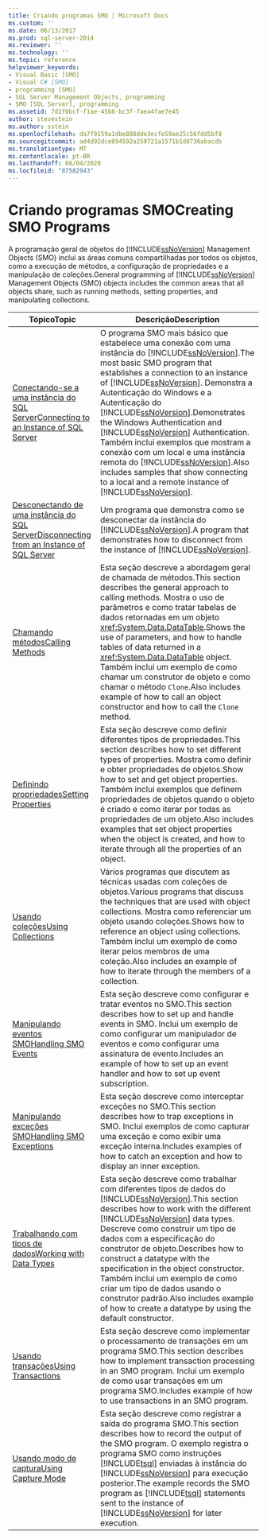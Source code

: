 ```yaml
---
title: Criando programas SMO | Microsoft Docs
ms.custom: ''
ms.date: 06/13/2017
ms.prod: sql-server-2014
ms.reviewer: ''
ms.technology: ''
ms.topic: reference
helpviewer_keywords:
- Visual Basic [SMO]
- Visual C# [SMO]
- programming [SMO]
- SQL Server Management Objects, programming
- SMO [SQL Server], programming
ms.assetid: 7d2f0bcf-f1ae-45b8-bc3f-7aea4fae7e45
author: stevestein
ms.author: sstein
ms.openlocfilehash: da7f9159a1dbe888dde3ecfe59ae25c56fdd5bf8
ms.sourcegitcommit: ad4d92dce894592a259721a1571b1d8736abacdb
ms.translationtype: MT
ms.contentlocale: pt-BR
ms.lasthandoff: 08/04/2020
ms.locfileid: "87582943"
---
```

# <a name="creating-smo-programs"></a><span data-ttu-id="67276-102">Criando programas SMO</span><span class="sxs-lookup"><span data-stu-id="67276-102">Creating SMO Programs</span></span>
  <span data-ttu-id="67276-103">A programação geral de objetos do [!INCLUDE[ssNoVersion](../../../includes/ssnoversion-md.md)] Management Objects (SMO) inclui as áreas comuns compartilhadas por todos os objetos, como a execução de métodos, a configuração de propriedades e a manipulação de coleções.</span><span class="sxs-lookup"><span data-stu-id="67276-103">General programming of [!INCLUDE[ssNoVersion](../../../includes/ssnoversion-md.md)] Management Objects (SMO) objects includes the common areas that all objects share, such as running methods, setting properties, and manipulating collections.</span></span>  
  
|<span data-ttu-id="67276-104">Tópico</span><span class="sxs-lookup"><span data-stu-id="67276-104">Topic</span></span>|<span data-ttu-id="67276-105">Descrição</span><span class="sxs-lookup"><span data-stu-id="67276-105">Description</span></span>|  
|-----------|-----------------|  
|[<span data-ttu-id="67276-106">Conectando-se a uma instância do SQL Server</span><span class="sxs-lookup"><span data-stu-id="67276-106">Connecting to an Instance of SQL Server</span></span>](connecting-to-an-instance-of-sql-server.md)|<span data-ttu-id="67276-107">O programa SMO mais básico que estabelece uma conexão com uma instância do [!INCLUDE[ssNoVersion](../../../includes/ssnoversion-md.md)].</span><span class="sxs-lookup"><span data-stu-id="67276-107">The most basic SMO program that establishes a connection to an instance of [!INCLUDE[ssNoVersion](../../../includes/ssnoversion-md.md)].</span></span> <span data-ttu-id="67276-108">Demonstra a Autenticação do Windows e a Autenticação do [!INCLUDE[ssNoVersion](../../../includes/ssnoversion-md.md)].</span><span class="sxs-lookup"><span data-stu-id="67276-108">Demonstrates the Windows Authentication and [!INCLUDE[ssNoVersion](../../../includes/ssnoversion-md.md)] Authentication.</span></span> <span data-ttu-id="67276-109">Também inclui exemplos que mostram a conexão com um local e uma instância remota do [!INCLUDE[ssNoVersion](../../../includes/ssnoversion-md.md)].</span><span class="sxs-lookup"><span data-stu-id="67276-109">Also includes samples that show connecting to a local and a remote instance of [!INCLUDE[ssNoVersion](../../../includes/ssnoversion-md.md)].</span></span>|  
|[<span data-ttu-id="67276-110">Desconectando de uma instância do SQL Server</span><span class="sxs-lookup"><span data-stu-id="67276-110">Disconnecting from an Instance of SQL Server</span></span>](disconnecting-from-an-instance-of-sql-server.md)|<span data-ttu-id="67276-111">Um programa que demonstra como se desconectar da instância do [!INCLUDE[ssNoVersion](../../../includes/ssnoversion-md.md)].</span><span class="sxs-lookup"><span data-stu-id="67276-111">A program that demonstrates how to disconnect from the instance of [!INCLUDE[ssNoVersion](../../../includes/ssnoversion-md.md)].</span></span>|  
|[<span data-ttu-id="67276-112">Chamando métodos</span><span class="sxs-lookup"><span data-stu-id="67276-112">Calling Methods</span></span>](calling-methods.md)|<span data-ttu-id="67276-113">Esta seção descreve a abordagem geral de chamada de métodos.</span><span class="sxs-lookup"><span data-stu-id="67276-113">This section describes the general approach to calling methods.</span></span> <span data-ttu-id="67276-114">Mostra o uso de parâmetros e como tratar tabelas de dados retornadas em um objeto <xref:System.Data.DataTable>.</span><span class="sxs-lookup"><span data-stu-id="67276-114">Shows the use of parameters, and how to handle tables of data returned in a <xref:System.Data.DataTable> object.</span></span> <span data-ttu-id="67276-115">Também inclui um exemplo de como chamar um construtor de objeto e como chamar o método `Clone`.</span><span class="sxs-lookup"><span data-stu-id="67276-115">Also includes example of how to call an object constructor and how to call the `Clone` method.</span></span>|  
|[<span data-ttu-id="67276-116">Definindo propriedades</span><span class="sxs-lookup"><span data-stu-id="67276-116">Setting Properties</span></span>](setting-properties-smo.md)|<span data-ttu-id="67276-117">Esta seção descreve como definir diferentes tipos de propriedades.</span><span class="sxs-lookup"><span data-stu-id="67276-117">This section describes how to set different types of properties.</span></span> <span data-ttu-id="67276-118">Mostra como definir e obter propriedades de objetos.</span><span class="sxs-lookup"><span data-stu-id="67276-118">Show how to set and get object properties.</span></span> <span data-ttu-id="67276-119">Também inclui exemplos que definem propriedades de objetos quando o objeto é criado e como iterar por todas as propriedades de um objeto.</span><span class="sxs-lookup"><span data-stu-id="67276-119">Also includes examples that set object properties when the object is created, and how to iterate through all the properties of an object.</span></span>|  
|[<span data-ttu-id="67276-120">Usando coleções</span><span class="sxs-lookup"><span data-stu-id="67276-120">Using Collections</span></span>](using-collections.md)|<span data-ttu-id="67276-121">Vários programas que discutem as técnicas usadas com coleções de objetos.</span><span class="sxs-lookup"><span data-stu-id="67276-121">Various programs that discuss the techniques that are used with object collections.</span></span> <span data-ttu-id="67276-122">Mostra como referenciar um objeto usando coleções.</span><span class="sxs-lookup"><span data-stu-id="67276-122">Shows how to reference an object using collections.</span></span> <span data-ttu-id="67276-123">Também inclui um exemplo de como iterar pelos membros de uma coleção.</span><span class="sxs-lookup"><span data-stu-id="67276-123">Also includes an example of how to iterate through the members of a collection.</span></span>|  
|[<span data-ttu-id="67276-124">Manipulando eventos SMO</span><span class="sxs-lookup"><span data-stu-id="67276-124">Handling SMO Events</span></span>](handling-smo-events.md)|<span data-ttu-id="67276-125">Esta seção descreve como configurar e tratar eventos no SMO.</span><span class="sxs-lookup"><span data-stu-id="67276-125">This section describes how to set up and handle events in SMO.</span></span> <span data-ttu-id="67276-126">Inclui um exemplo de como configurar um manipulador de eventos e como configurar uma assinatura de evento.</span><span class="sxs-lookup"><span data-stu-id="67276-126">Includes an example of how to set up an event handler and how to set up event subscription.</span></span>|  
|[<span data-ttu-id="67276-127">Manipulando exceções SMO</span><span class="sxs-lookup"><span data-stu-id="67276-127">Handling SMO Exceptions</span></span>](handling-smo-exceptions.md)|<span data-ttu-id="67276-128">Esta seção descreve como interceptar exceções no SMO.</span><span class="sxs-lookup"><span data-stu-id="67276-128">This section describes how to trap exceptions in SMO.</span></span> <span data-ttu-id="67276-129">Inclui exemplos de como capturar uma exceção e como exibir uma exceção interna.</span><span class="sxs-lookup"><span data-stu-id="67276-129">Includes examples of how to catch an exception and how to display an inner exception.</span></span>|  
|[<span data-ttu-id="67276-130">Trabalhando com tipos de dados</span><span class="sxs-lookup"><span data-stu-id="67276-130">Working with Data Types</span></span>](working-with-data-types.md)|<span data-ttu-id="67276-131">Esta seção descreve como trabalhar com diferentes tipos de dados do [!INCLUDE[ssNoVersion](../../../includes/ssnoversion-md.md)].</span><span class="sxs-lookup"><span data-stu-id="67276-131">This section describes how to work with the different [!INCLUDE[ssNoVersion](../../../includes/ssnoversion-md.md)] data types.</span></span> <span data-ttu-id="67276-132">Descreve como construir um tipo de dados com a especificação do construtor de objeto.</span><span class="sxs-lookup"><span data-stu-id="67276-132">Describes how to construct a datatype with the specification in the object constructor.</span></span> <span data-ttu-id="67276-133">Também inclui um exemplo de como criar um tipo de dados usando o construtor padrão.</span><span class="sxs-lookup"><span data-stu-id="67276-133">Also includes example of how to create a datatype by using the default constructor.</span></span>|  
|[<span data-ttu-id="67276-134">Usando transações</span><span class="sxs-lookup"><span data-stu-id="67276-134">Using Transactions</span></span>](using-transactions.md)|<span data-ttu-id="67276-135">Esta seção descreve como implementar o processamento de transações em um programa SMO.</span><span class="sxs-lookup"><span data-stu-id="67276-135">This section describes how to implement transaction processing in an SMO program.</span></span> <span data-ttu-id="67276-136">Inclui um exemplo de como usar transações em um programa SMO.</span><span class="sxs-lookup"><span data-stu-id="67276-136">Includes example of how to use transactions in an SMO program.</span></span>|  
|[<span data-ttu-id="67276-137">Usando modo de captura</span><span class="sxs-lookup"><span data-stu-id="67276-137">Using Capture Mode</span></span>](using-capture-mode.md)|<span data-ttu-id="67276-138">Esta seção descreve como registrar a saída do programa SMO.</span><span class="sxs-lookup"><span data-stu-id="67276-138">This section describes how to record the output of the SMO program.</span></span> <span data-ttu-id="67276-139">O exemplo registra o programa SMO como instruções [!INCLUDE[tsql](../../../includes/tsql-md.md)] enviadas à instância do [!INCLUDE[ssNoVersion](../../../includes/ssnoversion-md.md)] para execução posterior.</span><span class="sxs-lookup"><span data-stu-id="67276-139">The example records the SMO program as [!INCLUDE[tsql](../../../includes/tsql-md.md)] statements sent to the instance of [!INCLUDE[ssNoVersion](../../../includes/ssnoversion-md.md)] for later execution.</span></span>|  
  
  

